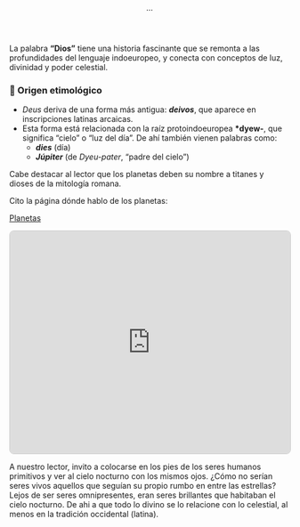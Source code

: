 <header>
  ...
</header>

La palabra **“Dios”** tiene una historia fascinante que se remonta a las profundidades del lenguaje indoeuropeo, y conecta con conceptos de luz, divinidad y poder celestial.

### 🌟 Origen etimológico

- _Deus_ deriva de una forma más antigua: **_deivos_**, que aparece en inscripciones latinas arcaicas.
- Esta forma está relacionada con la raíz protoindoeuropea **\*dyew-**, que significa “cielo” o “luz del día”. De ahí también vienen palabras como:
  - **_dies_** (día)
  - **_Júpiter_** (de _Dyeu-pater_, “padre del cielo”)


Cabe destacar al lector que los planetas deben su nombre a titanes y dioses de la mitología romana.

Cito la página dónde hablo de los planetas:

[Planetas](https://ajullier.github.io/Bible/Definitions/Planet)

<iframe src="https://ajullier.github.io/Bible/Definitions/Planet" width="100%" height="400px" style="border: 1px solid #ccc; border-radius: 8px;"></iframe>


A nuestro lector, invito a colocarse en los pies de los seres humanos primitivos y ver al cielo nocturno con los mismos ojos. ¿Cómo no serían seres vivos aquellos que seguían su propio rumbo en entre las estrellas? Lejos de ser seres omnipresentes, eran seres brillantes que habitaban el cielo nocturno. De ahi a que todo lo divino se lo relacione con lo celestial, al menos en la tradición occidental (latina).